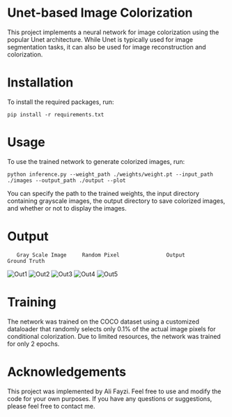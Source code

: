 # Unet-based Image Colorization
This project implements a neural network for image colorization using the popular Unet architecture. While Unet is typically used for image segmentation tasks, it can also be used for image reconstruction and colorization.

# Installation
To install the required packages, run:
```
pip install -r requirements.txt
```
# Usage
To use the trained network to generate colorized images, run:
```
python inference.py --weight_path ./weights/weight.pt --input_path ./images --output_path ./output --plot
```
You can specify the path to the trained weights, the input directory containing grayscale images, the output directory to save colorized images, and whether or not to display the images.

# Output
       Gray Scale Image		Random Pixel		       Output	                    Ground Truth	
![Out1](https://github.com/Ali-Fayzi/colourisation/blob/master/output/images_pexels-jovana-nesic-593655.jpg?raw=true)
![Out2](https://github.com/Ali-Fayzi/colourisation/blob/master/output/images_pexels-jovana-nesic-593655.jpg?raw=true)
![Out3](https://github.com/Ali-Fayzi/colourisation/blob/master/output/images_pexels-jovana-nesic-593655.jpg?raw=true)
![Out4](https://github.com/Ali-Fayzi/colourisation/blob/master/output/images_pexels-jovana-nesic-593655.jpg?raw=true)
![Out5](https://github.com/Ali-Fayzi/colourisation/blob/master/output/images_pexels-jovana-nesic-593655.jpg?raw=true)

# Training
The network was trained on the COCO dataset using a customized dataloader that randomly selects only 0.1% of the actual image pixels for conditional colorization. Due to limited resources, the network was trained for only 2 epochs.

# Acknowledgements
This project was implemented by Ali Fayzi. Feel free to use and modify the code for your own purposes. If you have any questions or suggestions, please feel free to contact me.
